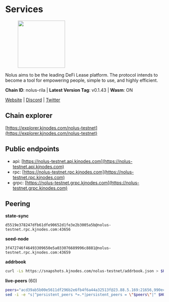 # Services

<figure><img src="https://raw.githubusercontent.com/kj89/testnet_manuals/main/pingpub/logos/nolus.png" width="150" alt=""><figcaption></figcaption></figure>

Nolus aims to be the leading DeFi Lease platform. The protocol  intends to become a tool for empowering people, simple to use, and highly efficient.

**Chain ID**: nolus-rila | **Latest Version Tag**: v0.1.43 | **Wasm**: ON

[Website](https://www.nolus.io) | [Discord](https://discord.gg/nolus-protocol) | [Twitter](https://twitter.com/NolusProtocol)




## Chain explorer
[https://explorer.kjnodes.com/nolus-testnet](https://explorer.kjnodes.com/nolus-testnet)

## Public endpoints

* api: [https://nolus-testnet.api.kjnodes.com](https://nolus-testnet.api.kjnodes.com)
* rpc: [https://nolus-testnet.rpc.kjnodes.com](https://nolus-testnet.rpc.kjnodes.com)
* grpc: [https://nolus-testnet.grpc.kjnodes.com](https://nolus-testnet.grpc.kjnodes.com)

## Peering

**state-sync**

```text
d5519e378247dfb61dfe90652d1fe3e2b3005a5b@nolus-testnet.rpc.kjnodes.com:43656
```

**seed-node**

```text
3f472746f46493309650e5a033076689996c8881@nolus-testnet.rpc.kjnodes.com:43659
```

**addrbook**
```bash
curl -Ls https://snapshots.kjnodes.com/nolus-testnet/addrbook.json > $HOME/.nolus/config/addrbook.json
```

**live-peers** (60)
```bash
peers="acd39ab5b00e5611df296b2e6fb4f6a44a32513f@23.88.5.169:21656,990ec4f95ba1fa3a11b3bc031017b35ddf0872fd@178.63.16.246:43656,ce6a67a084a25c189ed92522f1a0f6c44ec7cc3a@116.202.227.117:43656,c247c8d544a5dadfd647b78da330a33af20891d6@194.147.58.90:26656,2e146ac9281e3797cbe1ad053e5ce6046b972c15@65.109.140.29:37656,e6b3d520d342782129689d5f9aee6c8f12933a61@51.89.7.235:26649,c8e524bc05346ee088b2a5c02c49028b2a4a79df@139.162.30.35:26656,a9b6b11476d41eead8f91d0615def16b7f26c579@135.181.192.135:37656,32e3e487e0902b0723a073a0a9218a5ae3b30978@109.123.240.42:26656,b470fe039c33171e9c5a588f5cf7db52cb39838a@82.208.21.15:56656,04de97c992ad19038a7f1083795da46999a84437@195.3.222.188:37656,97dd6e338ab8e6ad5212fe1ce7d1881816fdf96e@5.78.67.243:16656,e4b7228ccadf3180e6e323aa4c0c97946ac054dc@65.109.112.20:11134,ac86c1678e20a87bf2f036741932910869726337@135.181.222.185:15656,f3afd292126da66843a4a75056ff54c7e4620810@185.16.39.19:47656,33d485f51f413fd4bf83ef8a971c10228a39cffb@62.171.161.172:26656,3577f8c3aa36c31b7ef2990e8521698786c8754c@65.21.226.230:29656,0caa74238bfad2c66b2708a5aa71555e81f95074@159.223.72.87:26656,6b0db6bb097867ae449a65db3507f175804ee624@143.198.220.157:43656,654e76e7d4b27fdb3a931fe2d44c51184d8a5731@5.161.78.48:26656,5b6d878d0d4dd7c312c111a330d89c4405a9c24a@199.175.98.119:26656,c3eeb6117374834beaa674cb7a8769dc6ac9f672@135.181.33.188:37656,7a1fc4d1cc0ffec7db6a2a15496136e62561b162@161.97.146.108:26656,65379ba16734494d5e270ef186ce5fb58b2761cb@217.76.53.153:26656,090de303ce2980f2c14fefc970307bbf66b46606@128.199.157.108:26656,8c385e6c57a0f3d010437fbf4d5fd6db84d73a8d@185.215.165.0:26656,5dcd0731ad7a31bf7a1d5d1743bbb5a42562d446@168.119.226.107:23956,236a2626ad46bb671b200883b6105350310372ef@135.181.81.65:37656,c9f1a6f320685116291309d7eb0a31060d20d9bc@167.235.231.59:1176,e95c1138763c637ca62a391bc316c9a96283d79f@188.40.122.98:36656,1c50df97e155afa50189f48daf41be046c7fe682@85.10.202.135:32656,a12f0c225332ab006fbc46d58706669bf44f52e0@123.31.73.216:26656,b304c5e63fd0f65e04b8f46c27ae4c60bd40c767@185.197.250.141:37656,e19fa1dc701b4f0dbbe02ef0ead3b57d2a513429@65.109.169.175:26656,829c12b4db70fa7ba332f993db33e26371db17b7@95.216.241.112:35656,ce24c9afeb996856a32673b0ee378ee09c066ebe@217.76.48.63:38656,b1bf9217ad23fd3c7d9c6d65f9ddb7f803b4d542@157.245.63.97:26656,605ae648991a6688abcc1119b92733b0bbf58c2e@194.163.168.94:37656,73290354a81324fca070cef5158b272925f102a2@65.109.92.235:11006,fd7edd193159cee25cfad1e62ad2edf5a3ce1506@31.220.74.253:37656,38eb1e3202a520ab6288b281217dc613f4df3965@206.189.32.170:26656,c2e461ef97ce664bc1e91ea95ecaa8766f58ce88@65.109.116.110:26656,f9fb15ca42894500049f4ac6c6bb02c573aeb75e@165.227.167.89:26656,51abbd224cbeaeb6d1a962d07894b356d174e948@38.242.248.112:26656,982e4b1fae74b220b3650cf2caa04ada8cf65a52@89.117.55.120:26656,db05aaa5ee2d67f3418cd77df4307f2bb412ee40@65.108.199.62:19656,0005b1e2c88dbad64b71a706016b340f2afa982f@109.123.244.56:26686,38a385b8cee941625c424b46aed1419a1556015b@38.242.203.139:26656,3e9f09aebaac8c5584df6df06ea394d0a4e6616d@49.12.223.30:26656,7e7da58a74edd0b2592a920a9dde9a23aba4aa16@128.199.202.188:26656,87e0efe332fdc4b0c2a76d18761a936509762067@212.41.9.98:36656,e08055aae540efed02e736ec79621f293fe92ae9@65.109.92.240:1176,e43e3f6c01c94d20a9bbcef5e5eb643090e101c3@65.109.171.22:26656,4699d68fa1b08cd5a649507c54af8d31a8af4df2@109.111.160.171:37656,d7ef017283b6960e0df17a2e353266af0fa4be20@167.99.231.72:26656,cdfcaee60fe31b33a32929a3e15d02f8e2508f98@135.181.160.61:31656,8c06f4542b77a25eae06daf0a5e6c803f7c20520@161.97.164.133:26656,d5519e378247dfb61dfe90652d1fe3e2b3005a5b@65.109.68.190:43656,785789b6574c45b8cfefff08344fdfeda345c7e1@135.125.5.34:55666,771421c6b94168d7ac517b0556e28a8bca99e0da@65.21.200.54:42656"
sed -i -e "s|^persistent_peers *=.*|persistent_peers = \"$peers\"|" $HOME/.nolus/config/config.toml
```
